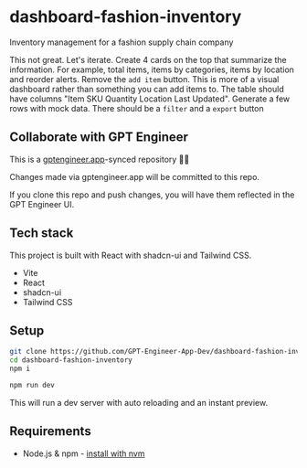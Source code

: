 # dashboard-fashion-inventory

Inventory management for a fashion supply chain company

This not great. Let's iterate. Create 4 cards on the top that summarize the information. For example, total items, items by categories, items by location and reorder alerts. Remove the `add item` button. This is more of a visual dashboard rather than something you can add items to. The table should have columns "Item	SKU	Quantity	Location	Last Updated". Generate a few rows with mock data. There should be a `filter` and a `export` button

## Collaborate with GPT Engineer

This is a [gptengineer.app](https://gptengineer.app)-synced repository 🌟🤖

Changes made via gptengineer.app will be committed to this repo.

If you clone this repo and push changes, you will have them reflected in the GPT Engineer UI.

## Tech stack

This project is built with React with shadcn-ui and Tailwind CSS.

- Vite
- React
- shadcn-ui
- Tailwind CSS

## Setup

```sh
git clone https://github.com/GPT-Engineer-App-Dev/dashboard-fashion-inventory.git
cd dashboard-fashion-inventory
npm i
```

```sh
npm run dev
```

This will run a dev server with auto reloading and an instant preview.

## Requirements

- Node.js & npm - [install with nvm](https://github.com/nvm-sh/nvm#installing-and-updating)
